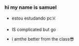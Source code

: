 ### hi my name is samuel
* estou estudando pc:skull_and_crossbones:

* IS  complicated but go
* i amthe better from the class:sunglasses:

